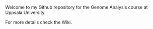 Welcome to my Github repository for the Genome Analysis course at Uppsala University.

For more details check the Wiki.
